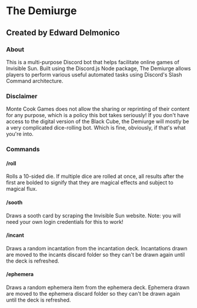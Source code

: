 # The Demiurge
## Created by Edward Delmonico

### About
This is a multi-purpose Discord bot that helps facilitate online games of Invisible Sun. Built using the Discord.js Node package, The Demiurge allows players to perform various useful automated tasks using Discord's Slash Command architecture. </p>

### Disclaimer
Monte Cook Games does not allow the sharing or reprinting of their content for any purpose, which is a policy this bot takes seriously! If you don't have access to the digital version of the Black Cube, the Demiurge will mostly be a very complicated dice-rolling bot. Which is fine, obviously, if that's what you're into.

### Commands

#### /roll
Rolls a 10-sided die. If multiple dice are rolled at once, all results after the first are bolded to signify that they are magical effects and subject to magical flux.

#### /sooth
Draws a sooth card by scraping the Invisible Sun website. Note: you will need your own login credentials for this to work!

#### /incant
Draws a random incantation from the incantation deck. Incantations drawn are moved to the incants discard folder so they can't be drawn again until the deck is refreshed.

#### /ephemera
Draws a random ephemera item from the ephemera deck. Ephemera drawn are moved to the ephemera discard folder so they can't be drawn again until the deck is refreshed.
